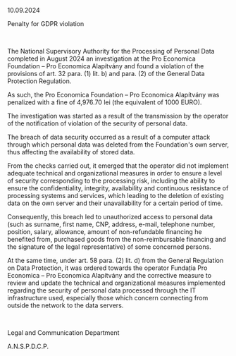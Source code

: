 10.09.2024

Penalty for GDPR violation

 

The National Supervisory Authority for the Processing of Personal Data completed in August 2024 an investigation at the Pro Economica Foundation – Pro Economica Alapítvány and found a violation of the provisions of art. 32 para. (1) lit. b) and para. (2) of the General Data Protection Regulation.

As such, the Pro Economica Foundation – Pro Economica Alapítvány was penalized with a fine of 4,976.70 lei (the equivalent of 1000 EURO).

The investigation was started as a result of the transmission by the operator of the notification of violation of the security of personal data.

The breach of data security occurred as a result of a computer attack through which personal data was deleted from the Foundation's own server, thus affecting the availability of stored data.

From the checks carried out, it emerged that the operator did not implement adequate technical and organizational measures in order to ensure a level of security corresponding to the processing risk, including the ability to ensure the confidentiality, integrity, availability and continuous resistance of processing systems and services, which leading to the deletion of existing data on the own server and their unavailability for a certain period of time.

Consequently, this breach led to unauthorized access to personal data (such as surname, first name, CNP, address, e-mail, telephone number, position, salary, allowance, amount of non-refundable financing he benefited from, purchased goods from the non-reimbursable financing and the signature of the legal representative) of some concerned persons.

At the same time, under art. 58 para. (2) lit. d) from the General Regulation on Data Protection, it was ordered towards the operator Fundația Pro Economica – Pro Economica Alapítvány and the corrective measure to review and update the technical and organizational measures implemented regarding the security of personal data processed through the IT infrastructure used, especially those which concern connecting from outside the network to the data servers.

 

Legal and Communication Department

A.N.S.P.D.C.P.
